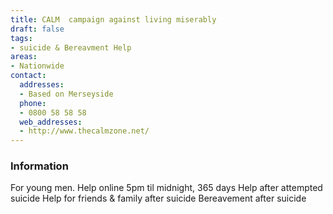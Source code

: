 ```yaml
---
title: CALM  campaign against living miserably
draft: false
tags:
- suicide & Bereavment Help
areas:
- Nationwide
contact:
  addresses:
  - Based on Merseyside
  phone:
  - 0800 58 58 58
  web_addresses:
  - http://www.thecalmzone.net/
---
```


### Information
For young men.  Help online
5pm til midnight, 365 days
Help after attempted suicide
Help for friends & family after suicide
Bereavement after suicide


